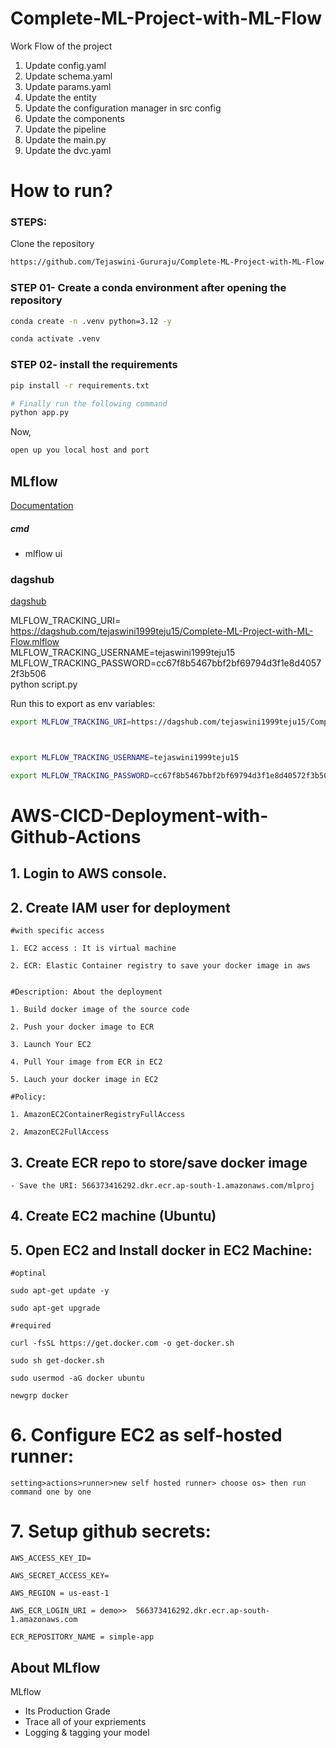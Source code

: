 # Complete-ML-Project-with-ML-Flow

Work Flow of the project

1. Update config.yaml
2. Update schema.yaml
3. Update params.yaml
4. Update the entity
5. Update the configuration manager in src config
6. Update the components
7. Update the pipeline
8. Update the main.py
9. Update the dvc.yaml 

# How to run?
### STEPS:

Clone the repository

```bash
https://github.com/Tejaswini-Gururaju/Complete-ML-Project-with-ML-Flow
```
### STEP 01- Create a conda environment after opening the repository

```bash
conda create -n .venv python=3.12 -y
```

```bash
conda activate .venv
```


### STEP 02- install the requirements
```bash
pip install -r requirements.txt
```


```bash
# Finally run the following command
python app.py
```

Now,
```bash
open up you local host and port
```



## MLflow

[Documentation](https://mlflow.org/docs/latest/index.html)


##### cmd
- mlflow ui

### dagshub
[dagshub](https://dagshub.com/)

MLFLOW_TRACKING_URI= https://dagshub.com/tejaswini1999teju15/Complete-ML-Project-with-ML-Flow.mlflow \
MLFLOW_TRACKING_USERNAME=tejaswini1999teju15 \
MLFLOW_TRACKING_PASSWORD=cc67f8b5467bbf2bf69794d3f1e8d40572f3b506 \
python script.py

Run this to export as env variables:

```bash
export MLFLOW_TRACKING_URI=https://dagshub.com/tejaswini1999teju15/Complete-ML-Project-with-ML-Flow.mlflow



export MLFLOW_TRACKING_USERNAME=tejaswini1999teju15 

export MLFLOW_TRACKING_PASSWORD=cc67f8b5467bbf2bf69794d3f1e8d40572f3b506

```



# AWS-CICD-Deployment-with-Github-Actions

## 1. Login to AWS console.

## 2. Create IAM user for deployment

	#with specific access

	1. EC2 access : It is virtual machine

	2. ECR: Elastic Container registry to save your docker image in aws


	#Description: About the deployment

	1. Build docker image of the source code

	2. Push your docker image to ECR

	3. Launch Your EC2 

	4. Pull Your image from ECR in EC2

	5. Lauch your docker image in EC2

	#Policy:

	1. AmazonEC2ContainerRegistryFullAccess

	2. AmazonEC2FullAccess

	
## 3. Create ECR repo to store/save docker image
    - Save the URI: 566373416292.dkr.ecr.ap-south-1.amazonaws.com/mlproj

	
## 4. Create EC2 machine (Ubuntu) 

## 5. Open EC2 and Install docker in EC2 Machine:
	
	
	#optinal

	sudo apt-get update -y

	sudo apt-get upgrade
	
	#required

	curl -fsSL https://get.docker.com -o get-docker.sh

	sudo sh get-docker.sh

	sudo usermod -aG docker ubuntu

	newgrp docker
	
# 6. Configure EC2 as self-hosted runner:
    setting>actions>runner>new self hosted runner> choose os> then run command one by one


# 7. Setup github secrets:

    AWS_ACCESS_KEY_ID=

    AWS_SECRET_ACCESS_KEY=

    AWS_REGION = us-east-1

    AWS_ECR_LOGIN_URI = demo>>  566373416292.dkr.ecr.ap-south-1.amazonaws.com

    ECR_REPOSITORY_NAME = simple-app




## About MLflow 
MLflow

 - Its Production Grade
 - Trace all of your expriements
 - Logging & tagging your model



